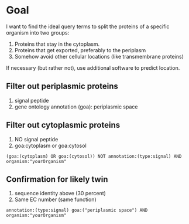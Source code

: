# Goal
I want to find the ideal query terms to split the proteins of a specific organism into two groups:

1. Proteins that stay in the cytoplasm.
2. Proteins that get exported, preferably to the periplasm
3. Somehow avoid other cellular locations (like transmembrane proteins)

If necessary (but rather not),
use additional software to predict location.

## Filter out periplasmic proteins
1. signal peptide
2. gene ontology annotation (goa): periplasmic space 

## Filter out cytoplasmic proteins
1. NO signal peptide 
2. goa:cytoplasm or goa:cytosol

```
(goa:(cytoplasm) OR goa:(cytosol)) NOT annotation:(type:signal) AND organism:"yourOrganism"
```

## Confirmation for likely twin
1. sequence identity above (30 percent)
2. Same EC number (same function)

```
annotation:(type:signal) goa:("periplasmic space") AND organism:"yourOrganism"
```

